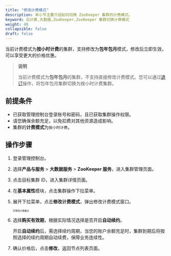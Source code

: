 ```yaml
---
title: "修改计费模式"
description: 本小节主要介绍如何切换 ZooKeeper 集群的计费模式。 
keyword: 云计算,大数据,ZooKeeper,ZooKeeper 集群切换计费模式
weight: 40
collapsible: false
draft: false
---
```


当前计费模式为**按小时计费**的集群，支持修改为**包年包月**模式，修改后立即生效，可以享受更大的价格优惠。

> **说明**
> 
> 当前计费模式为**包年包月**的集群，不支持直接修改计费模式。您可以通过[退订](/bigdata/zookeeper/manual/mgt_cluster/unsubscribe)操作，将包年包月集群切换为按小时计费集群。

## 前提条件

- 已获取管理控制台登录账号和密码，且已获取集群操作权限。
- 请您确保余额充足，以免扣费对其他资源造成影响。
- 集群的**计费模式**为`按小时计费`。

## 操作步骤

1. 登录管理控制台。
2. 选择**产品与服务** > **大数据服务** > **ZooKeeper 服务**，进入集群管理页面。
3. 点击目标集群 ID，进入集群详情页面。
4. 在**基本属性**模块，点击集群操作下拉菜单。
5. 展开下拉菜单，点击**修改计费模式**，弹出修改计费模式窗口。
   
   <img src="/bigdata/zookeeper/_images/switch_billing_mode.png" alt="修改计费模式" style="zoom:50%;" />

6. 选择**购买有效期**，根据实际情况选择是否开启**自动续约**。

   开启**自动续约**后，需选择续约周期，当您的账户余额充足时，集群到期后将按照选择的续约周期自动续费，保障业务连续性。

7. 确认价格后，点击**修改**，返回节点列表页面。

